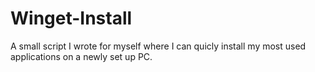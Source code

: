 # Winget-Install
A small script I wrote for myself where I can quicly install my most used applications on a newly set up PC.
